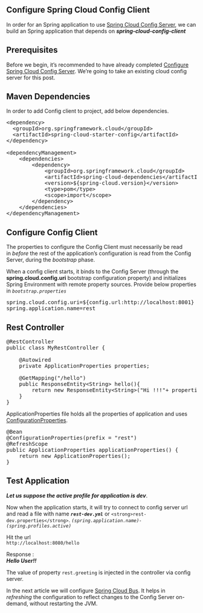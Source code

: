 ## Configure Spring Cloud Config Client

In order for an Spring application to use [Spring Cloud Config Server](./spring-config-server.md), we can build an Spring application that depends on _**spring-cloud-config-client**_ 

## <span id="Prerequisites"><strong>Prerequisites</strong></span>

Before we begin, it&#8217;s recommended to have already completed [Configure Spring Cloud Config Server](./spring-config-server.md). We&#8217;re going to take an existing cloud config server for this post.

## <span id="Maven_Dependencies">Maven Dependencies</span>

In order to add Config client to project, add below dependencies.

<pre class="brush: xml; title: ; notranslate" title="">&lt;dependency&gt;
  &lt;groupId&gt;org.springframework.cloud&lt;/groupId&gt;
  &lt;artifactId&gt;spring-cloud-starter-config&lt;/artifactId&gt;
&lt;/dependency&gt;

&lt;dependencyManagement&gt;
	&lt;dependencies&gt;
		&lt;dependency&gt;
			&lt;groupId&gt;org.springframework.cloud&lt;/groupId&gt;
			&lt;artifactId&gt;spring-cloud-dependencies&lt;/artifactId&gt;
			&lt;version&gt;${spring-cloud.version}&lt;/version&gt;
			&lt;type&gt;pom&lt;/type&gt;
			&lt;scope&gt;import&lt;/scope&gt;
		&lt;/dependency&gt;
	&lt;/dependencies&gt;
&lt;/dependencyManagement&gt;
</pre>

## <span id="Configure_Config_Client">Configure Config Client</span>

The properties to configure the Config Client must necessarily be read in&nbsp;_before_&nbsp;the rest of the application’s configuration is read from the Config Server, during the&nbsp;_bootstrap_&nbsp;phase. 

When a config client starts, it binds to the Config Server (through the **spring.cloud.config.uri** bootstrap configuration property) and initializes Spring Environment with remote property sources. Provide below properties in _`bootstrap.properties`_

<pre class="brush: yaml; title: ; notranslate" title="">spring.cloud.config.uri=${config.url:http://localhost:8001}
spring.application.name=rest
</pre>

## <span id="Rest_Controller">Rest Controller</span>

<pre class="brush: java; title: ; notranslate" title="">@RestController
public class MyRestController {

	@Autowired
	private ApplicationProperties properties;

	@GetMapping("/hello")
	public ResponseEntity&lt;String&gt; hello(){
		return new ResponseEntity&lt;String&gt;("Hi !!!"+ properties.getGreeting(), HttpStatus.OK);
	}
}
</pre>

ApplicationProperties file holds all the properties of application and uses [ConfigurationProperties](/spring-boot-configuration-properties).

<pre class="brush: plain; title: ; notranslate" title="">@Bean
@ConfigurationProperties(prefix = "rest")
@RefreshScope
public ApplicationProperties applicationProperties() {
	return new ApplicationProperties();
}
</pre>

## <span id="Test_Application">Test Application</span>

**_Let us suppose the active profile for application is dev_**.

Now when the application starts, it will try to connect to config server url and read a file with name _**`rest-dev.yml`**_ or `<strong>rest-dev.properties</strong>`. _`(spring.application.name)-(spring.profiles.active)`_

Hit the url  
`http://localhost:8080/hello`  
  
Response :  
**_Hello User!!_**  
  
The value of property `rest.greeting` is injected in the controller via config server.

In the next article we will configure [Spring Cloud Bus](./spring-cloud-bus.md). It helps in _refreshing_&nbsp;the configuration to reflect changes to the Config Server on-demand, without restarting the JVM.&nbsp;
